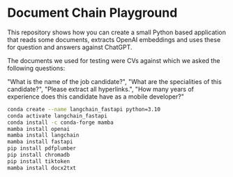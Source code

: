 # Document Chain Playground

This repository shows how you can create a small Python based application that reads some documents, extracts OpenAI embeddings 
and uses these for question and answers against ChatGPT.

The documents we used for testing were CVs against which we asked the following questions:

"What is the name of the job candidate?",
"What are the specialities of this candidate?",
"Please extract all hyperlinks.",
"How many years of experience does this candidate have as a mobile developer?"

```bash
conda create --name langchain_fastapi python=3.10
conda activate langchain_fastapi
conda install -c conda-forge mamba
mamba install openai
mamba install langchain
mamba install fastapi
pip install pdfplumber
pip install chromadb
pip install tiktoken
mamba install docx2txt
```